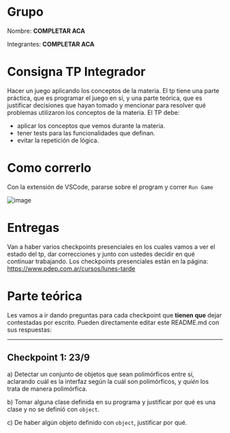# Grupo

Nombre: **COMPLETAR ACA**

Integrantes: **COMPLETAR ACA**

# Consigna TP Integrador

Hacer un juego aplicando los conceptos de la materia. El tp tiene una parte práctica, que es programar el juego en sí, y una parte teórica, que es justificar decisiones que hayan tomado y mencionar para resolver qué problemas utilizaron los conceptos de la materia.
El TP debe:
- aplicar los conceptos que vemos durante la materia.
- tener tests para las funcionalidades que definan.
- evitar la repetición de lógica.

# Como correrlo

Con la extensión de VSCode, pararse sobre el program y correr `Run Game`

![image](https://github.com/user-attachments/assets/532b04d4-dca8-4887-aa47-a3c631b42568)


# Entregas

Van a haber varios checkpoints presenciales en los cuales vamos a ver el estado del tp, dar correcciones y junto con ustedes decidir en qué continuar trabajando.
Los checkpoints presenciales están en la página: https://www.pdep.com.ar/cursos/lunes-tarde

# Parte teórica

Les vamos a ir dando preguntas para cada checkpoint que **tienen que** dejar contestadas por escrito. Pueden directamente editar este README.md con sus respuestas:

--------------------

## Checkpoint 1: 23/9

a) Detectar un conjunto de objetos que sean polimórficos entre sí, aclarando cuál es la interfaz según la cuál son polimórficos, y _quién_ los trata de manera polimórfica.

b) Tomar alguna clase definida en su programa y justificar por qué es una clase y no se definió con `object`.

c) De haber algún objeto definido con `object`, justificar por qué.

